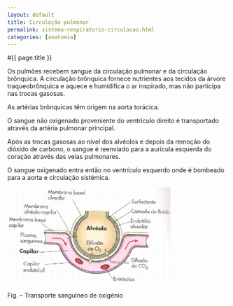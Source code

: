 ```yaml
---
layout: default
title: Circulação pulmonar
permalink: sistema-respiratorio-circulacao.html
categories: [anatomia]
---
```


#{{ page.title }}

Os pulmões recebem sangue da circulação pulmonar e da circulação brônquica. A circulação brônquica fornece nutrientes aos tecidos da árvore traqueobrônquica e aquece e humidifica o ar inspirado, mas não participa nas trocas gasosas.

As artérias brônquicas têm origem na aorta torácica.

O sangue não oxigenado proveniente do ventrículo direito é transportado através da artéria pulmonar principal.

Após as trocas gasosas ao nível dos alvéolos e depois da remoção do dióxido de carbono, o sangue é reenviado para a aurícula esquerda do coração através das veias pulmonares.

O sangue oxigenado entra então no ventrículo esquerdo onde é bombeado para a aorta e circulação sistémica.

![Circulação pulmonar](assets/sistema-respiratorio-controlo_clip_image002.gif)

Fig. – Transporte sanguíneo de oxigénio
